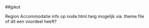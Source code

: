 ##jpkot



Region Accommodatie info op node.html.twig mogelijk via .theme file  
of dit een voordeel heeft?
